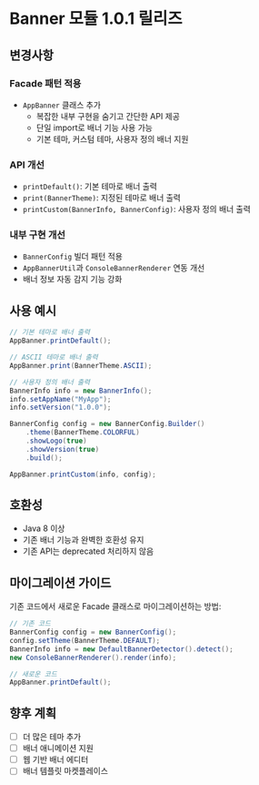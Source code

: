 # Banner 모듈 1.0.1 릴리즈

## 변경사항

### Facade 패턴 적용
- `AppBanner` 클래스 추가
  - 복잡한 내부 구현을 숨기고 간단한 API 제공
  - 단일 import로 배너 기능 사용 가능
  - 기본 테마, 커스텀 테마, 사용자 정의 배너 지원

### API 개선
- `printDefault()`: 기본 테마로 배너 출력
- `print(BannerTheme)`: 지정된 테마로 배너 출력
- `printCustom(BannerInfo, BannerConfig)`: 사용자 정의 배너 출력

### 내부 구현 개선
- `BannerConfig` 빌더 패턴 적용
- `AppBannerUtil`과 `ConsoleBannerRenderer` 연동 개선
- 배너 정보 자동 감지 기능 강화

## 사용 예시

```java
// 기본 테마로 배너 출력
AppBanner.printDefault();

// ASCII 테마로 배너 출력
AppBanner.print(BannerTheme.ASCII);

// 사용자 정의 배너 출력
BannerInfo info = new BannerInfo();
info.setAppName("MyApp");
info.setVersion("1.0.0");

BannerConfig config = new BannerConfig.Builder()
    .theme(BannerTheme.COLORFUL)
    .showLogo(true)
    .showVersion(true)
    .build();

AppBanner.printCustom(info, config);
```

## 호환성
- Java 8 이상
- 기존 배너 기능과 완벽한 호환성 유지
- 기존 API는 deprecated 처리하지 않음

## 마이그레이션 가이드
기존 코드에서 새로운 Facade 클래스로 마이그레이션하는 방법:

```java
// 기존 코드
BannerConfig config = new BannerConfig();
config.setTheme(BannerTheme.DEFAULT);
BannerInfo info = new DefaultBannerDetector().detect();
new ConsoleBannerRenderer().render(info);

// 새로운 코드
AppBanner.printDefault();
```

## 향후 계획
- [ ] 더 많은 테마 추가
- [ ] 배너 애니메이션 지원
- [ ] 웹 기반 배너 에디터
- [ ] 배너 템플릿 마켓플레이스 